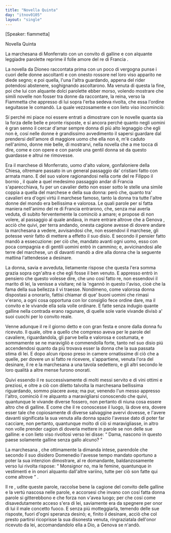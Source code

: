 ```yaml
---
title: "Novella Quinta"
day: "itnov0105"
layout: "single"
---
```

<html>
 <head>
 </head>
 <body>
  <div id="nov0105" type="novella" who="fiammetta">
   <p>
    [Speaker: fiammetta]
   </p>
   <head>
    Novella Quinta
   </head>
   <argument>
    <p>
     <milestone id="p01050001"/>
     <name persref="marchesanamonferrato" type="person">
      La marchesana di Monferrato
     </name>
     con un convito di galline e con alquante leggiadre parolette reprime il folle amore del
     <name persref="filippobornio" type="person">
      re
     </name>
     di
     <name placeref="francia" type="place">
      Francia
     </name>
     .
    </p>
   </argument>
   <div3 type="commentary" who="author">
    <p>
     <milestone id="p01050002"/>
     La novella da
     <name persref="dioneo" type="person">
      Dioneo
     </name>
     raccontata prima con un poco di vergogna punse i cuori delle donne ascoltanti e con onesto rossore nel loro viso apparito ne diede segno; e poi quella, l'una l'altra guardando, appena del rider potendosi abstenere, soghignando ascoltarono.
     <milestone id="p01050003"/>
     Ma venuta di questa la fine, poi che lui con alquante dolci parolette ebber morso, volendo mostrare che simili novelle non fosser tra donne da raccontare, la reina, verso la
     <name persref="fiammetta" type="person">
      Fiammetta
     </name>
     che appresso di lui sopra l'erba sedeva rivolta, che essa l'ordine seguitasse le comand&ograve;. La quale vezzosamente e con lieto viso incominci&ograve;:
    </p>
   </div3>
   <div3 type="commentary" who="fiammetta">
    <p>
     <milestone id="p01050004"/>
     S&iacute; perch&eacute; mi piace noi essere entrati a dimostrare con le novelle quanta sia la forza delle belle e pronte risposte, e s&iacute; ancora perch&eacute; quanto negli uomini &egrave; gran senno il cercar d'amar sempre donna di pi&uacute; alto legnaggio che egli non &egrave;, cos&iacute; nelle donne &egrave; grandissimo avvedimento il sapersi guardare dal prendersi dell'amore di maggiore uomo che ella non &egrave;, m'&egrave; caduto nell'animo, donne mie belle, di mostrarvi, nella novella che a me tocca di dire, come e con opere e con parole una gentil donna s&eacute; da questo guardasse e altrui ne rimovesse.
    </p>
   </div3>
   <p>
    <milestone id="p01050005"/>
    Era il
    <name persref="marchesemonferrato" type="person">
     marchese di Monferrato,
    </name>
    uomo d'alto valore, gonfaloniere della Chiesa, oltremare passato in un general passaggio da' cristiani fatto con armata mano.
    <milestone id="p01050006"/>
    E del suo valore ragionandosi nella corte del re
    <name persref="filippobornio" type="person">
     Filippo il bornio
    </name>
    , il quale a quel medesimo passaggio andar di
    <name placeref="francia" type="place">
     Francia
    </name>
    s'aparecchiava, fu per un cavalier detto non esser sotto le stelle una simile coppia a quella del marchese e della sua donna: per&ograve; che, quanto tra' cavalieri era d'ogni virt&uacute; il marchese famoso, tanto la donna tra tutte l'altre donne del mondo era bellissima e valorosa.
    <milestone id="p01050007"/>
    Le quali parole per s&iacute; fatta maniera nell'animo del re di
    <name placeref="francia" type="place">
     Francia
    </name>
    entrarono, che, senza mai averla veduta, di subito ferventemente la cominci&ograve; a amare; e propose di non volere, al passaggio al quale andava, in mare entrare altrove che a
    <name placeref="genova" type="place">
     Genova
    </name>
    , acci&ograve; che quivi, per terra andando, onesta cagione avesse di dovere andare
    <name persref="marchesanamonferrato" type="person">
     la marchesana
    </name>
    a vedere, avvisandosi che, non essendovi il marchese, gli potesse venir fatto di mettere a effetto il suo disio.
    <milestone id="p01050008"/>
    E secondo il pensier fatto mand&ograve; a essecuzione: per ci&ograve; che, mandato avanti ogni uomo, esso con poca compagnia e di gentili uomini entr&ograve; in cammino; e, avvicinandosi alle terre del marchese, un d&iacute; davanti mand&ograve; a dire alla donna che la seguente mattina l'attendesse a desinare.
   </p>
   <p>
    <milestone id="p01050009"/>
    La donna, savia e avveduta, lietamente rispose che questa l'era somma grazia sopra ogn'altra e che egli fosse il ben venuto. E appresso entr&ograve; in pensiero che questo volesse dire, che uno cos&iacute; fatto re, non essendovi il marito di lei, la venisse a visitare; n&eacute; la 'ngann&ograve; in questo l'aviso, cio&egrave; che la fama della sua bellezza il vi traesse.
    <milestone id="p01050010"/>
    Nondimeno, come valorosa donna dispostasi a onorarlo, fattisi chiamar di que' buoni uomini che rimasi v'erano, a ogni cosa opportuna con lor consiglio fece ordine dare, ma il convito e le vivande ella sola volle ordinare. E fatte senza indugio quante galline nella contrada erano ragunare, di quelle sole varie vivande divis&ograve; a' suoi cuochi per lo convito reale.
   </p>
   <p>
    <milestone id="p01050011"/>
    Venne adunque
    <name persref="filippobornio" type="person">
     il re
    </name>
    il giorno detto e con gran festa e onore dalla donna fu ricevuto. Il quale, oltre a quello che compreso aveva per le parole del cavaliere, riguardandola, gli parve bella e valorosa e costumata, e sommamente se ne maravigli&ograve; e commendolla forte, tanto nel suo disio pi&uacute; accendendosi quanto da pi&uacute; trovava esser la donna che la sua passata stima di lei.
    <milestone id="p01050012"/>
    E dopo alcun riposo preso in camere ornatissime di ci&ograve; che a quelle, per dovere un s&iacute; fatto re ricevere, s'appartiene, venuta l'ora del desinare, il re e
    <name persref="marchesanamonferrato" type="person">
     la marchesana
    </name>
    a una tavola sedettero, e gli altri secondo le loro qualit&agrave; a altre mense furono onorati.
   </p>
   <p>
    <milestone id="p01050013"/>
    Quivi essendo
    <name persref="filippobornio" type="person">
     il re
    </name>
    successivamente di molti messi servito e di vini ottimi e preziosi, e oltre a ci&ograve; con diletto talvolta
    <name persref="marchesanamonferrato" type="person">
     la marchesana
    </name>
    bellissima riguardando, sommo piacere avea; ma pur, venendo l'un messo appresso l'altro, cominci&ograve; il re alquanto a maravigliarsi conoscendo che quivi, quantunque le vivande diverse fossero, non pertanto di niuna cosa essere altro che di galline.
    <milestone id="p01050014"/>
    E come che il re conoscesse il luogo, l&agrave; dove era, dovere esser tale che copiosamente di diverse salvaggine avervi dovesse, e l'avere davanti significata la sua venuta alla donna spazio l'avesse dato di poter far cacciare, non pertanto, quantunque molto di ci&ograve; si maravigliasse, in altro non volle prender cagion di doverla mettere in parole se non delle sue galline: e con lieto viso rivoltosi verso lei disse:
    <q direct="unspecified" who="filippobornio">
     Dama, nascono in questo paese solamente galline senza gallo alcuno?
    </q>
   </p>
   <p>
    <milestone id="p01050015"/>
    <name persref="marchesanamonferrato" type="person">
     La marchesana
    </name>
    , che ottimamente la dimanda intese, parendole che secondo il suo disidero Domenedio l'avesse tempo mandato oportuno a poter la sua intenzion dimostrare, al re domandante, baldanzosamente verso lui rivolta rispose:
    <q direct="unspecified" who="marchesanamonferrato">
     Monsignor no, ma le femine, quantunque in vestimenti e in onori alquanto dall'altre variino, tutte per ci&ograve; son fatte qui come altrove
    </q>
    .
   </p>
   <p>
    <milestone id="p01050016"/>
    <name persref="filippobornio" type="person">
     Il re
    </name>
    , udite queste parole, raccolse bene la cagione del convito delle galline e la vert&uacute; nascosa nelle parole, e accorsesi che invano con cos&iacute; fatta donna parole si gitterebbono e che forza non v'avea luogo; per che cos&iacute; come disavedutamente acceso s'era di lei, saviamente era da spegnere per onor di lui il male concetto fuoco.
    <milestone id="p01050017"/>
    E senza pi&uacute; motteggiarla, temendo delle sue risposte, fuori d'ogni speranza desin&ograve;; e, finito il desinare, acci&ograve; che col presto partirsi ricoprisse la sua disonesta venuta, ringraziatala dell'onor ricevuto da lei, accomandandolo ella a Dio, a
    <name placeref="genova" type="place">
     Genova
    </name>
    se n'and&ograve;.
   </p>
  </div>
 </body>
</html>